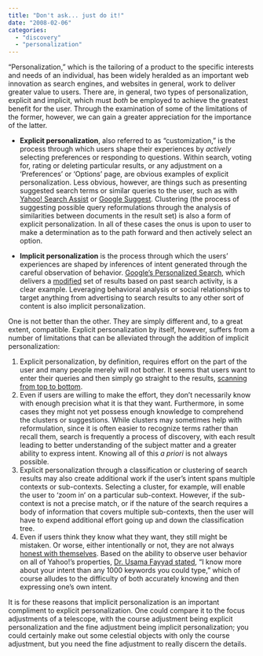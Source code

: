 ```yaml
---
title: "Don't ask... just do it!"
date: "2008-02-06"
categories: 
  - "discovery"
  - "personalization"
---
```


“Personalization,” which is the tailoring of a product to the specific interests and needs of an individual, has been widely heralded as an important web innovation as search engines, and websites in general, work to deliver greater value to users. There are, in general, two types of personalization, explicit and implicit, which must _both_ be employed to achieve the greatest benefit for the user. Through the examination of some of the limitations of the former, however, we can gain a greater appreciation for the importance of the latter.

- **Explicit personalization**, also referred to as “customization,” is the process through which users shape their experiences by _actively_ selecting preferences or responding to questions. Within search, voting for, rating or deleting particular results, or any adjustment on a ‘Preferences’ or ‘Options’ page, are obvious examples of explicit personalization. Less obvious, however, are things such as presenting suggested search terms or similar queries to the user, such as with [Yahoo! Search Assist](http://tools.search.yahoo.com/newsearch/searchassist) or [Google Suggest](http://www.google.com/webhp?complete=1&hl=en). Clustering (the process of suggesting possible query reformulations through the analysis of similarities between documents in the result set) is also a form of explicit personalization. In all of these cases the onus is upon to user to make a determination as to the path forward and then actively select an option.

- **Implicit personalization** is the process through which the users’ experiences are shaped by inferences of intent generated through the careful observation of behavior. [Google’s Personalized Search](http://www.google.com/psearch), which delivers a [modified](http://searchengineland.com/070202-224617.php) set of results based on past search activity, is a clear example. Leveraging behavioral analysis or social relationships to target anything from advertising to search results to any other sort of content is also implicit personalization.

One is not better than the other. They are simply different and, to a great extent, compatible. Explicit personalization by itself, however, suffers from a number of limitations that can be alleviated through the addition of implicit personalization:

1. Explicit personalization, by definition, requires effort on the part of the user and many people merely will not bother. It seems that users want to enter their queries and then simply go straight to the results, [scanning from top to bottom](http://searchengineland.com/070921-070852.php).
2. Even if users are willing to make the effort, they don’t necessarily know with enough precision what it is that they want. Furthermore, in some cases they might not yet possess enough knowledge to comprehend the clusters or suggestions. While clusters may sometimes help with reformulation, since it is often easier to recognize terms rather than recall them, search is frequently a process of discovery, with each result leading to better understanding of the subject matter and a greater ability to express intent. Knowing all of this _a priori_ is not always possible.
3. Explicit personalization through a classification or clustering of search results may also create additional work if the user’s intent spans multiple contexts or sub-contexts. Selecting a cluster, for example, will enable the user to ‘zoom in’ on a particular sub-context. However, if the sub-context is not a precise match, or if the nature of the search requires a body of information that covers multiple sub-contexts, then the user will have to expend additional effort going up and down the classification tree.
4. Even if users think they know what they want, they still might be mistaken. Or worse, either intentionally or not, they are not always [honest with themselves](http://online.wsj.com/public/article/SB114961753581872822-rR3vT0iNg5HrPfdR6tdSAbRAZXA_20060711.html?mod=tff_main_tff_top). Based on the ability to observe user behavior on all of Yahoo!’s properties, [Dr. Usama Fayyad stated](http://money.cnn.com/magazines/business2/business2_archive/2007/03/01/8401043/index.htm?postversion=2007022615), “I know more about your intent than any 1000 keywords you could type,” which of course alludes to the difficulty of both accurately knowing and then expressing one’s own intent.

It is for these reasons that implicit personalization is an important compliment to explicit personalization. One could compare it to the focus adjustments of a telescope, with the course adjustment being explicit personalization and the fine adjustment being implicit personalization; you could certainly make out some celestial objects with only the course adjustment, but you need the fine adjustment to really discern the details.
